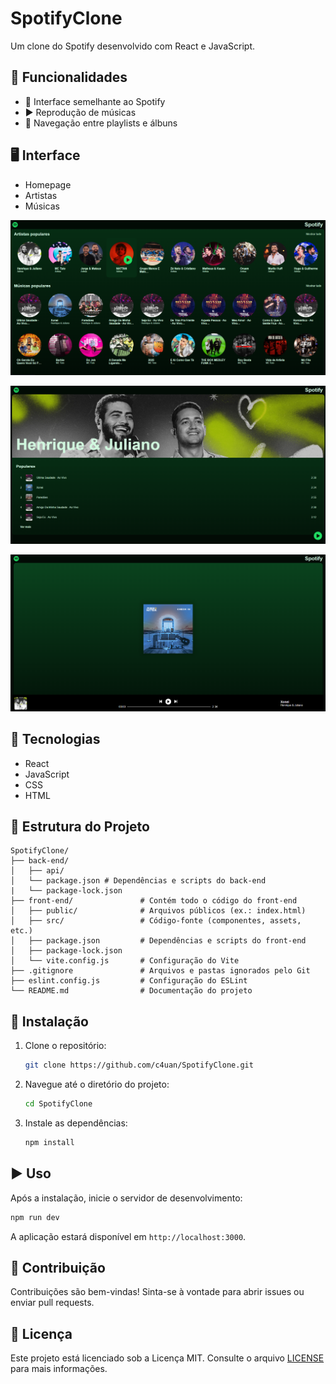 # SpotifyClone

Um clone do Spotify desenvolvido com React e JavaScript.

## 📌 Funcionalidades

- 🎵 Interface semelhante ao Spotify
- ▶️ Reprodução de músicas
- 📂 Navegação entre playlists e álbuns

## 🖥️ Interface

- Homepage
- Artistas
- Músicas

![Homepage do SpotifyClone](front-end/screenshots/homepage.png)

![Artist page do SpotifyClone](front-end/screenshots/artistpage.png)

![Music page do SpotifyClone](front-end/screenshots/songpage.png)

## 🤖 Tecnologias

- React
- JavaScript
- CSS
- HTML

## 📁 Estrutura do Projeto

```
SpotifyClone/
├── back-end/
│   ├── api/
│   └── package.json # Dependências e scripts do back-end
|   └── package-lock.json
├── front-end/               # Contém todo o código do front-end
│   ├── public/              # Arquivos públicos (ex.: index.html)
│   ├── src/                 # Código-fonte (componentes, assets, etc.)
│   ├── package.json         # Dependências e scripts do front-end
│   ├── package-lock.json
│   └── vite.config.js       # Configuração do Vite
├── .gitignore               # Arquivos e pastas ignorados pelo Git
├── eslint.config.js         # Configuração do ESLint
└── README.md                # Documentação do projeto
```

## 🚀 Instalação

1. Clone o repositório:

   ```bash
   git clone https://github.com/c4uan/SpotifyClone.git
   ```

2. Navegue até o diretório do projeto:

   ```bash
   cd SpotifyClone
   ```

3. Instale as dependências:
   ```bash
   npm install
   ```

## ▶️ Uso

Após a instalação, inicie o servidor de desenvolvimento:

```bash
npm run dev
```

A aplicação estará disponível em `http://localhost:3000`.

## 🤝 Contribuição

Contribuições são bem-vindas! Sinta-se à vontade para abrir issues ou enviar pull requests.

## 📜 Licença

Este projeto está licenciado sob a Licença MIT. Consulte o arquivo [LICENSE](LICENSE) para mais informações.
